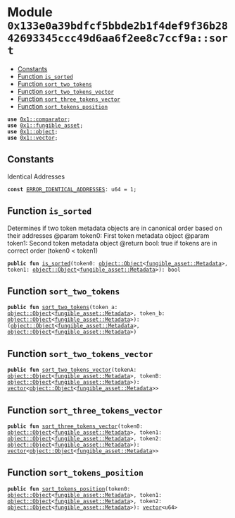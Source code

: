 
<a id="0x133e0a39bdfcf5bbde2b1f4def9f36b2842693345ccc49d6aa6f2ee8c7ccf9a_sort"></a>

# Module `0x133e0a39bdfcf5bbde2b1f4def9f36b2842693345ccc49d6aa6f2ee8c7ccf9a::sort`



-  [Constants](#@Constants_0)
-  [Function `is_sorted`](#0x133e0a39bdfcf5bbde2b1f4def9f36b2842693345ccc49d6aa6f2ee8c7ccf9a_sort_is_sorted)
-  [Function `sort_two_tokens`](#0x133e0a39bdfcf5bbde2b1f4def9f36b2842693345ccc49d6aa6f2ee8c7ccf9a_sort_sort_two_tokens)
-  [Function `sort_two_tokens_vector`](#0x133e0a39bdfcf5bbde2b1f4def9f36b2842693345ccc49d6aa6f2ee8c7ccf9a_sort_sort_two_tokens_vector)
-  [Function `sort_three_tokens_vector`](#0x133e0a39bdfcf5bbde2b1f4def9f36b2842693345ccc49d6aa6f2ee8c7ccf9a_sort_sort_three_tokens_vector)
-  [Function `sort_tokens_position`](#0x133e0a39bdfcf5bbde2b1f4def9f36b2842693345ccc49d6aa6f2ee8c7ccf9a_sort_sort_tokens_position)


<pre><code><b>use</b> <a href="">0x1::comparator</a>;
<b>use</b> <a href="">0x1::fungible_asset</a>;
<b>use</b> <a href="">0x1::object</a>;
<b>use</b> <a href="">0x1::vector</a>;
</code></pre>



<a id="@Constants_0"></a>

## Constants


<a id="0x133e0a39bdfcf5bbde2b1f4def9f36b2842693345ccc49d6aa6f2ee8c7ccf9a_sort_ERROR_IDENTICAL_ADDRESSES"></a>

Identical Addresses


<pre><code><b>const</b> <a href="sort.md#0x133e0a39bdfcf5bbde2b1f4def9f36b2842693345ccc49d6aa6f2ee8c7ccf9a_sort_ERROR_IDENTICAL_ADDRESSES">ERROR_IDENTICAL_ADDRESSES</a>: u64 = 1;
</code></pre>



<a id="0x133e0a39bdfcf5bbde2b1f4def9f36b2842693345ccc49d6aa6f2ee8c7ccf9a_sort_is_sorted"></a>

## Function `is_sorted`

Determines if two token metadata objects are in canonical order based on their addresses
@param token0: First token metadata object
@param token1: Second token metadata object
@return bool: true if tokens are in correct order (token0 < token1)


<pre><code><b>public</b> <b>fun</b> <a href="sort.md#0x133e0a39bdfcf5bbde2b1f4def9f36b2842693345ccc49d6aa6f2ee8c7ccf9a_sort_is_sorted">is_sorted</a>(token0: <a href="_Object">object::Object</a>&lt;<a href="_Metadata">fungible_asset::Metadata</a>&gt;, token1: <a href="_Object">object::Object</a>&lt;<a href="_Metadata">fungible_asset::Metadata</a>&gt;): bool
</code></pre>



<a id="0x133e0a39bdfcf5bbde2b1f4def9f36b2842693345ccc49d6aa6f2ee8c7ccf9a_sort_sort_two_tokens"></a>

## Function `sort_two_tokens`



<pre><code><b>public</b> <b>fun</b> <a href="sort.md#0x133e0a39bdfcf5bbde2b1f4def9f36b2842693345ccc49d6aa6f2ee8c7ccf9a_sort_sort_two_tokens">sort_two_tokens</a>(token_a: <a href="_Object">object::Object</a>&lt;<a href="_Metadata">fungible_asset::Metadata</a>&gt;, token_b: <a href="_Object">object::Object</a>&lt;<a href="_Metadata">fungible_asset::Metadata</a>&gt;): (<a href="_Object">object::Object</a>&lt;<a href="_Metadata">fungible_asset::Metadata</a>&gt;, <a href="_Object">object::Object</a>&lt;<a href="_Metadata">fungible_asset::Metadata</a>&gt;)
</code></pre>



<a id="0x133e0a39bdfcf5bbde2b1f4def9f36b2842693345ccc49d6aa6f2ee8c7ccf9a_sort_sort_two_tokens_vector"></a>

## Function `sort_two_tokens_vector`



<pre><code><b>public</b> <b>fun</b> <a href="sort.md#0x133e0a39bdfcf5bbde2b1f4def9f36b2842693345ccc49d6aa6f2ee8c7ccf9a_sort_sort_two_tokens_vector">sort_two_tokens_vector</a>(tokenA: <a href="_Object">object::Object</a>&lt;<a href="_Metadata">fungible_asset::Metadata</a>&gt;, tokenB: <a href="_Object">object::Object</a>&lt;<a href="_Metadata">fungible_asset::Metadata</a>&gt;): <a href="">vector</a>&lt;<a href="_Object">object::Object</a>&lt;<a href="_Metadata">fungible_asset::Metadata</a>&gt;&gt;
</code></pre>



<a id="0x133e0a39bdfcf5bbde2b1f4def9f36b2842693345ccc49d6aa6f2ee8c7ccf9a_sort_sort_three_tokens_vector"></a>

## Function `sort_three_tokens_vector`



<pre><code><b>public</b> <b>fun</b> <a href="sort.md#0x133e0a39bdfcf5bbde2b1f4def9f36b2842693345ccc49d6aa6f2ee8c7ccf9a_sort_sort_three_tokens_vector">sort_three_tokens_vector</a>(token0: <a href="_Object">object::Object</a>&lt;<a href="_Metadata">fungible_asset::Metadata</a>&gt;, token1: <a href="_Object">object::Object</a>&lt;<a href="_Metadata">fungible_asset::Metadata</a>&gt;, token2: <a href="_Object">object::Object</a>&lt;<a href="_Metadata">fungible_asset::Metadata</a>&gt;): <a href="">vector</a>&lt;<a href="_Object">object::Object</a>&lt;<a href="_Metadata">fungible_asset::Metadata</a>&gt;&gt;
</code></pre>



<a id="0x133e0a39bdfcf5bbde2b1f4def9f36b2842693345ccc49d6aa6f2ee8c7ccf9a_sort_sort_tokens_position"></a>

## Function `sort_tokens_position`



<pre><code><b>public</b> <b>fun</b> <a href="sort.md#0x133e0a39bdfcf5bbde2b1f4def9f36b2842693345ccc49d6aa6f2ee8c7ccf9a_sort_sort_tokens_position">sort_tokens_position</a>(token0: <a href="_Object">object::Object</a>&lt;<a href="_Metadata">fungible_asset::Metadata</a>&gt;, token1: <a href="_Object">object::Object</a>&lt;<a href="_Metadata">fungible_asset::Metadata</a>&gt;, token2: <a href="_Object">object::Object</a>&lt;<a href="_Metadata">fungible_asset::Metadata</a>&gt;): <a href="">vector</a>&lt;u64&gt;
</code></pre>
